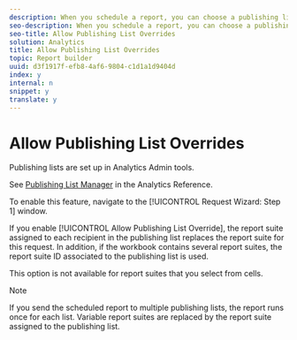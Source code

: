 ```yaml
---
description: When you schedule a report, you can choose a publishing list to use for distribution.
seo-description: When you schedule a report, you can choose a publishing list to use for distribution.
seo-title: Allow Publishing List Overrides
solution: Analytics
title: Allow Publishing List Overrides
topic: Report builder
uuid: d3f1917f-efb8-4af6-9804-c1d1a1d9404d
index: y
internal: n
snippet: y
translate: y
---
```


# Allow Publishing List Overrides

Publishing lists are set up in Analytics Admin tools. 

See [ Publishing List Manager](http://marketing.adobe.com/resources/help/en_US/reference/index.html?f=publishing_list) in the Analytics Reference. 

To enable this feature, navigate to the [!UICONTROL  Request Wizard: Step 1] window. 

If you enable [!UICONTROL  Allow Publishing List Override], the report suite assigned to each recipient in the publishing list replaces the report suite for this request. In addition, if the workbook contains several report suites, the report suite ID associated to the publishing list is used. 

This option is not available for report suites that you select from cells. 


>[!NOTE]
>
>If you send the scheduled report to multiple publishing lists, the report runs once for each list. Variable report suites are replaced by the report suite assigned to the publishing list.


